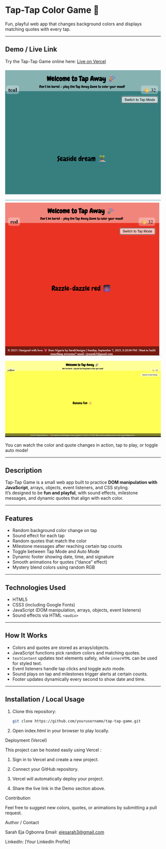 # Tap-Tap Color Game 🎨

Fun, playful web app that changes background colors and displays matching quotes with every tap.

---

## Demo / Live Link

Try the Tap-Tap Game online here: [Live on Vercel](https://your-vercel-url.vercel.app)

![Tap-Tap Game Screenshot](./images/screenshot1.png)

![Gameplay](./images/screenshot2.png)

![Auto Mode](./images/screenshot3.png)

You can watch the color and quote changes in action, tap to play, or toggle auto mode!

---

## Description

Tap-Tap Game is a small web app built to practice **DOM manipulation with JavaScript**, arrays, objects, event listeners, and CSS styling.  
It’s designed to be **fun and playful**, with sound effects, milestone messages, and dynamic quotes that align with each color.

---

## Features

- Random background color change on tap
- Sound effect for each tap
- Random quotes that match the color
- Milestone messages after reaching certain tap counts
- Toggle between Tap Mode and Auto Mode
- Dynamic footer showing date, time, and signature
- Smooth animations for quotes (“dance” effect)
- Mystery blend colors using random RGB

---

## Technologies Used

- HTML5
- CSS3 (including Google Fonts)
- JavaScript (DOM manipulation, arrays, objects, event listeners)
- Sound effects via HTML `<audio>`

---

## How It Works

- Colors and quotes are stored as arrays/objects.
- JavaScript functions pick random colors and matching quotes.
- `textContent` updates text elements safely, while `innerHTML` can be used for styled text.
- Event listeners handle tap clicks and toggle auto mode.
- Sound plays on tap and milestones trigger alerts at certain counts.
- Footer updates dynamically every second to show date and time.

---

## Installation / Local Usage

1. Clone this repository:
   ```bash
   git clone https://github.com/yourusername/tap-tap-game.git
   ```
2. Open index.html in your browser to play locally.

Deployment (Vercel)

This project can be hosted easily using Vercel
:

1. Sign in to Vercel and create a new project.

2. Connect your GitHub repository.

3. Vercel will automatically deploy your project.

4. Share the live link in the Demo section above.

Contribution

Feel free to suggest new colors, quotes, or animations by submitting a pull request.

Author / Contact

Sarah Eja Ogbonna
Email: ejesarah3@gmail.com

LinkedIn: [Your LinkedIn Profile]
